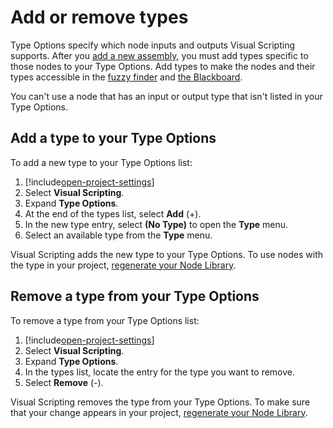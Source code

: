# Add or remove types

Type Options specify which node inputs and outputs Visual Scripting supports. After
you [add a new assembly](vs-add-remove-node-library.md), you must add types specific to those nodes to your Type
Options. Add types to make the nodes and their types accessible in
the [fuzzy finder](vs-interface-overview.md#the-fuzzy-finder)
and [the Blackboard](vs-interface-overview.md#the-blackboard).

You can't use a node that has an input or output type that isn't listed in your Type Options.

## Add a type to your Type Options

To add a new type to your Type Options list:

1. [!include[open-project-settings](./snippets/vs-open-project-settings.md)]
1. Select **Visual Scripting**.
1. Expand **Type Options**.
1. At the end of the types list, select **Add** (+).
1. In the new type entry, select **(No Type)** to open the **Type** menu.
1. Select an available type from the **Type** menu.

Visual Scripting adds the new type to your Type Options. To use nodes with the type in your
project, [regenerate your Node Library](vs-configuration.md#Regen).

## Remove a type from your Type Options

To remove a type from your Type Options list:

1. [!include[open-project-settings](./snippets/vs-open-project-settings.md)]
1. Select **Visual Scripting**.
1. Expand **Type Options**.
1. In the types list, locate the entry for the type you want to remove.
1. Select **Remove** (-).

Visual Scripting removes the type from your Type Options. To make sure that your change appears in your
project, [regenerate your Node Library](vs-configuration.md#Regen). 